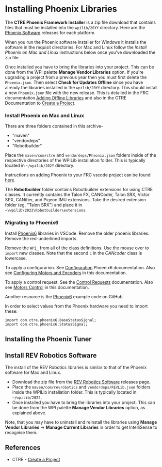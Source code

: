 # Installing Phoenix Libraries

The **CTRE Phoenix Framework Installer** is a zip file download that contains files that must be installed into the `wpilib/20YY` directory.  Here are the [Phoenix Software](https://store.ctr-electronics.com/software/) releases for each platform. 

When you run the Phoenix software installer for Windows it installs the software in the requisit directories.  For Mac and Linux follow the *Install Phoenix on Mac and Linux* instructions below once you've downloaded the zip file.

Once installed you have to bring the libraries into your project.  This can be done from the WPI palette **Manage Vendor Libraries** option.  If you're upgrading a project from a previous year then you must first delete the `Phoenix.json`. Then select **Check for Updates Offline** since you have already the libraries installed in the `wpilib/20YY` directory. This should install a new `Phoenix.json` file with the new release.  This is detailed in the FRC documentation [Adding Offline Libraries](https://docs.wpilib.org/en/stable/docs/software/vscode-overview/3rd-party-libraries.html#adding-offline-libraries) and also in the CTRE Documentation to [Create a Project](https://docs.ctre-phoenix.com/en/latest/ch05a_CppJava.html).

### Install Phoenix on Mac and Linux
There are three folders contained in this archive-
- "maven"
- "vendordeps"
- "Robotbuilder"

Place the `maven/com/ctre` and `vendordeps/Pheonix.json` folders inside of the respective directories of the WPILib installation folder.  This is typically located in `~/wpilib/202Y` directory.

Instructions on adding Phoenix to your FRC vscode project can be found [here](https://phoenix-documentation.readthedocs.io/en/latest/ch05a_CppJava.html).

The **Robotbuilder** folder contains Robotbuilder extensions for using CTRE classes. It currently contains the Talon FX, CANCoder, Talon SRX, Victor SPX, CANifier, and Pigeon IMU extensions. Take the desired extension folder (eg. "Talon SRX") and place it in `~\wpilib\2022\Robotbuilder\extensions`.

### Migrating to Phoenix6

Install [Phoenix6](https://pro.docs.ctr-electronics.com/en/latest/docs/installation/installation.html) libraries in VSCode. Remove the older phoenix libraries.  Remove the red-underlined imports.

Remove the `WPI_` from all of the class definitions.  Use the mouse over to `import` new classes.  Note that the second `c` in the *CANcoder* class is lowercase.

To apply a configurarion.  See [Configuration](https://pro.docs.ctr-electronics.com/en/latest/docs/api-reference/api-usage/configuration.html) Phoenix6 documentation. Also see [Configuring Motors and Encoders](../RoboRIO/motorConfig.md) in this documentation.

To apply a control request.  See the [Control Requests](https://pro.docs.ctr-electronics.com/en/latest/docs/api-reference/api-usage/control-requests.html) documentation.  Also see [Motors Control](../RoboRIO/motorControl.md) in this documentation.

Another resource is the [Phoenix6](https://github.com/CrossTheRoadElec/Phoenix6-Examples/tree/main/java) example code on GitHub.

In order to select values from the Phoenix hardware you need to import these:

    import com.ctre.phoenix6.BaseStatusSignal;
    import com.ctre.phoenix6.StatusSignal;

## Installing the Phoenix Tuner



## Install REV Robotics Software
The install of the REV Robotics libraries is similar to that of the Phoenix software for Mac and Linux.  
- Download the zip file from the [REV Robotics Software](https://docs.revrobotics.com/sparkmax/software-resources/spark-max-api-information#c++-and-java) releases page.
- Place the `maven/com/revrobotics` and `vendordeps/REVLib.json` folders inside the WPILib installation folder. This is typically located in `~/wpilib/2022`.
- Once installed you have to bring the libraries into your project.  This can be done from the WPI palette **Manage Vendor Libraries** option, as explained above.

Note, that you may have to uninstall and reinstall the libraries using **Manage Vendor Libraries** -> **Manage Current Libraries** in order to get IntelliSense to recognise them.

## References

- CTRE - [Create a Project](https://docs.ctre-phoenix.com/en/latest/ch05a_CppJava.html)
